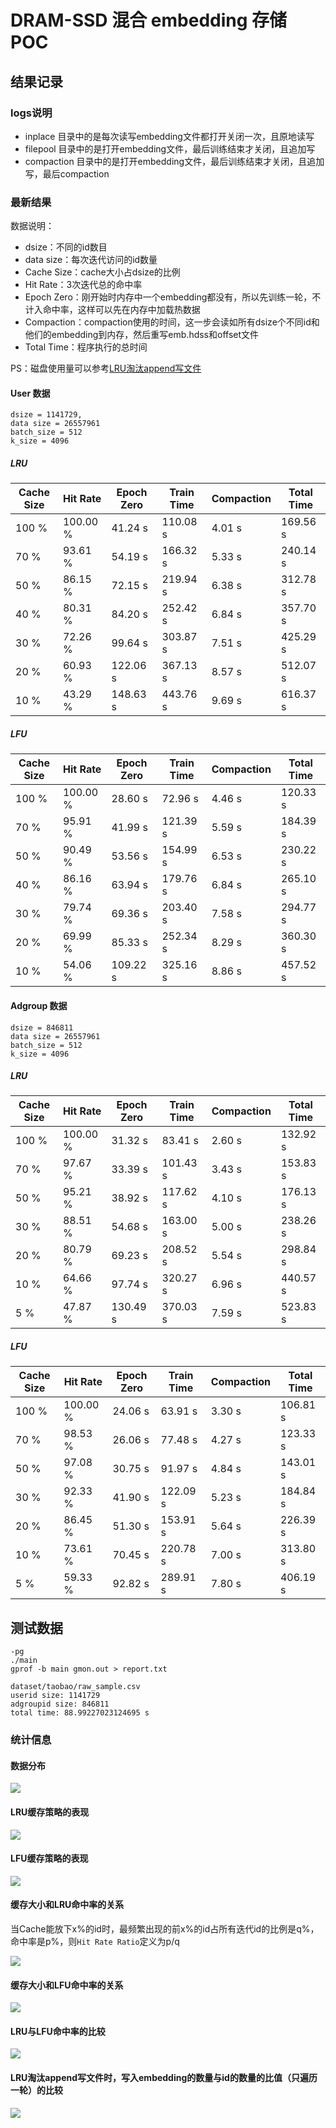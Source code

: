 # DRAM-SSD 混合 embedding 存储 POC

## 结果记录

### logs说明

- inplace 目录中的是每次读写embedding文件都打开关闭一次，且原地读写
- filepool 目录中的是打开embedding文件，最后训练结束才关闭，且追加写
- compaction 目录中的是打开embedding文件，最后训练结束才关闭，且追加写，最后compaction
### 最新结果

数据说明：

- dsize：不同的id数目
- data size：每次迭代访问的id数量
- Cache Size：cache大小占dsize的比例
- Hit Rate：3次迭代总的命中率
- Epoch Zero：刚开始时内存中一个embedding都没有，所以先训练一轮，不计入命中率，这样可以先在内存中加载热数据
- Compaction：compaction使用的时间，这一步会读如所有dsize个不同id和他们的embedding到内存，然后重写emb.hdss和offset文件
- Total Time：程序执行的总时间

PS：磁盘使用量可以参考[LRU淘汰append写文件](#lru淘汰append写文件时写入embedding的数量与id的数量的比值只遍历一轮的比较)

#### User 数据

```
dsize = 1141729,
data size = 26557961
batch_size = 512
k_size = 4096
```

##### LRU

| Cache Size | Hit Rate | Epoch Zero | Train Time | Compaction | Total Time |
| ---------- | -------- | ---------- | ---------- | ---------- | ---------- |
| 100 %      | 100.00 % | 41.24 s    | 110.08 s   | 4.01 s     | 169.56 s   |
| 70 %       | 93.61 %  | 54.19 s    | 166.32 s   | 5.33 s     | 240.14 s   |
| 50 %       | 86.15 %  | 72.15 s    | 219.94 s   | 6.38 s     | 312.78 s   |
| 40 %       | 80.31 %  | 84.20 s    | 252.42 s   | 6.84 s     | 357.70 s   |
| 30 %       | 72.26 %  | 99.64 s    | 303.87 s   | 7.51 s     | 425.29 s   |
| 20 %       | 60.93 %  | 122.06 s   | 367.13 s   | 8.57 s     | 512.07 s   |
| 10 %       | 43.29 %  | 148.63 s   | 443.76 s   | 9.69 s     | 616.37 s   |

##### LFU

| Cache Size | Hit Rate | Epoch Zero | Train Time | Compaction | Total Time |
| ---------- | -------- | ---------- | ---------- | ---------- | ---------- |
| 100 %      | 100.00 % | 28.60 s    | 72.96 s    | 4.46 s     | 120.33 s   |
| 70 %       | 95.91 %  | 41.99 s    | 121.39 s   | 5.59 s     | 184.39 s   |
| 50 %       | 90.49 %  | 53.56 s    | 154.99 s   | 6.53 s     | 230.22 s   |
| 40 %       | 86.16 %  | 63.94 s    | 179.76 s   | 6.84 s     | 265.10 s   |
| 30 %       | 79.74 %  | 69.36 s    | 203.40 s   | 7.58 s     | 294.77 s   |
| 20 %       | 69.99 %  | 85.33 s    | 252.34 s   | 8.29 s     | 360.30 s   |
| 10 %       | 54.06 %  | 109.22 s   | 325.16 s   | 8.86 s     | 457.52 s   |
#### Adgroup 数据

```
dsize = 846811
data size = 26557961
batch_size = 512
k_size = 4096
```

##### LRU

| Cache Size | Hit Rate | Epoch Zero | Train Time | Compaction | Total Time |
| ---------- | -------- | ---------- | ---------- | ---------- | ---------- |
| 100 %      | 100.00 % | 31.32 s    | 83.41 s    | 2.60 s     | 132.92 s   |
| 70 %       | 97.67 %  | 33.39 s    | 101.43 s   | 3.43 s     | 153.83 s   |
| 50 %       | 95.21 %  | 38.92 s    | 117.62 s   | 4.10 s     | 176.13 s   |
| 30 %       | 88.51 %  | 54.68 s    | 163.00 s   | 5.00 s     | 238.26 s   |
| 20 %       | 80.79 %  | 69.23 s    | 208.52 s   | 5.54 s     | 298.84 s   |
| 10 %       | 64.66 %  | 97.74 s    | 320.27 s   | 6.96 s     | 440.57 s   |
| 5 %        | 47.87 %  | 130.49 s   | 370.03 s   | 7.59 s     | 523.83 s   |

##### LFU

| Cache Size | Hit Rate | Epoch Zero | Train Time | Compaction | Total Time |
| ---------- | -------- | ---------- | ---------- | ---------- | ---------- |
| 100 %      | 100.00 % | 24.06 s    | 63.91 s    | 3.30 s     | 106.81 s   |
| 70 %       | 98.53 %  | 26.06 s    | 77.48 s    | 4.27 s     | 123.33 s   |
| 50 %       | 97.08 %  | 30.75 s    | 91.97 s    | 4.84 s     | 143.01 s   |
| 30 %       | 92.33 %  | 41.90 s    | 122.09 s   | 5.23 s     | 184.84 s   |
| 20 %       | 86.45 %  | 51.30 s    | 153.91 s   | 5.64 s     | 226.39 s   |
| 10 %       | 73.61 %  | 70.45 s    | 220.78 s   | 7.00 s     | 313.80 s   |
| 5 %        | 59.33 %  | 92.82 s    | 289.91 s   | 7.80 s     | 406.19 s   |
## 测试数据

```
-pg
./main
gprof -b main gmon.out > report.txt
```

```
dataset/taobao/raw_sample.csv
userid size: 1141729
adgroupid size: 846811
total time: 88.99227023124695 s
```

### 统计信息

#### 数据分布

![](fig/Figure_2.png)

#### LRU缓存策略的表现

![](fig/Figure_1.png)

#### LFU缓存策略的表现

![](fig/Figure_4.png)


#### 缓存大小和LRU命中率的关系

当Cache能放下x%的id时，最频繁出现的前x%的id占所有迭代id的比例是q%，命中率是p%，则`Hit Rate Ratio`定义为p/q

![](fig/Figure_3.png)

#### 缓存大小和LFU命中率的关系

![](fig/Figure_5.png)

#### LRU与LFU命中率的比较

![](fig/Figure_6.png)

#### LRU淘汰append写文件时，写入embedding的数量与id的数量的比值（只遍历一轮）的比较

![](fig/Figure_7.png)



